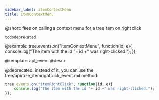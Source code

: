 ```yaml
---
sidebar_label: itemContextMenu
title: itemContextMenu
---          
```


@short:
fires on calling a context menu for a tree item on right click

```tododeprecated ```


@example:
tree.events.on("itemContextMenu", function(id, e){
    console.log("The item with the id "+ id +" was right-clicked.");
});


@template: api_event
@descr:


@deprecated: instead of it, you can use the tree/api/tree_itemrightclick_event.md method:
~~~js
tree.events.on("itemRightClick", function(id, e){
    console.log("The item with the id "+ id +" was right-clicked.");
});
~~~

